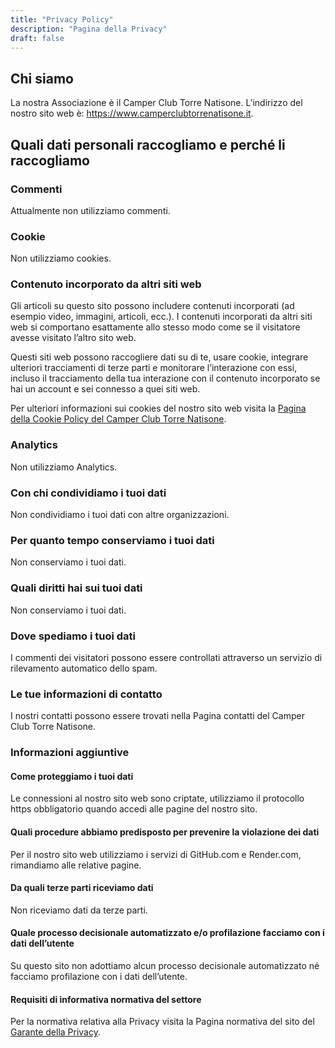 ```yaml
---
title: "Privacy Policy"
description: "Pagina della Privacy"
draft: false
---
```


## Chi siamo

La nostra Associazione è il Camper Club Torre Natisone.
L’indirizzo del nostro sito web è: https://www.camperclubtorrenatisone.it.

## Quali dati personali raccogliamo e perché li raccogliamo
### Commenti

Attualmente non utilizziamo commenti.

### Cookie

Non utilizziamo cookies.

### Contenuto incorporato da altri siti web

Gli articoli su questo sito possono includere contenuti incorporati (ad esempio video, immagini, articoli, ecc.). I contenuti incorporati da altri siti web si comportano esattamente allo stesso modo come se il visitatore avesse visitato l’altro sito web.

Questi siti web possono raccogliere dati su di te, usare cookie, integrare ulteriori tracciamenti di terze parti e monitorare l’interazione con essi, incluso il tracciamento della tua interazione con il contenuto incorporato se hai un account e sei connesso a quei siti web.

Per ulteriori informazioni sui cookies del nostro sito web visita la [Pagina della Cookie Policy del Camper Club Torre Natisone](/cookie-policy/).

### Analytics

Non utilizziamo Analytics.

### Con chi condividiamo i tuoi dati

Non condividiamo i tuoi dati con altre organizzazioni.

### Per quanto tempo conserviamo i tuoi dati

Non conserviamo i tuoi dati.

### Quali diritti hai sui tuoi dati

Non conserviamo i tuoi dati.

### Dove spediamo i tuoi dati

I commenti dei visitatori possono essere controllati attraverso un servizio di rilevamento automatico dello spam.

### Le tue informazioni di contatto

I nostri contatti possono essere trovati nella Pagina contatti del Camper Club Torre Natisone.

### Informazioni aggiuntive

#### Come proteggiamo i tuoi dati

Le connessioni al nostro sito web sono criptate, utilizziamo il protocollo https obbligatorio quando accedi alle pagine del nostro sito.

#### Quali procedure abbiamo predisposto per prevenire la violazione dei dati

Per il nostro sito web utilizziamo i servizi di GitHub.com e Render.com, rimandiamo alle relative pagine.

#### Da quali terze parti riceviamo dati

Non riceviamo dati da terze parti.

#### Quale processo decisionale automatizzato e/o profilazione facciamo con i dati dell’utente

Su questo sito non adottiamo alcun processo decisionale automatizzato né facciamo profilazione con i dati dell’utente.

#### Requisiti di informativa normativa del settore

Per la normativa relativa alla Privacy visita la Pagina normativa del sito del [Garante della Privacy](https://www.garanteprivacy.it/web/guest/home/provvedimenti-normativa).
